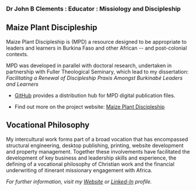 ### Dr John B Clements : Educator : Missiology and Discipleship

## Maize Plant Discipleship ###

Maize Plant Discipleship is (MPD) a resource designed to be appropriate to leaders and learners in Burkina Faso and other African -- and post-colonial contexts. 

MPD was developed in parallel with doctoral research, undertaken in partnership with Fuller Theological Seminary, which lead to my dissertation:	*Facilitating a Renewal of Discipleship Praxis Amongst Burkinabé Leaders and Learners*

- [GitHub][@johnbrc] provides a distribution hub for MPD digital publication files.

- Find out more on the project website: [Maize Plant Discipleship][]

## Vocational Philosophy ###

My intercultural work forms part of a broad vocation that has encompassed structural engineering, desktop publishing, printing, website development and property management. Together these involvements have facilitated the development of key business and leadership skills and experience, the defining of a vocational philosophy of Christian work and the financial underwriting of itinerant missionary engagement with Africa.

*For further information, visit my [Website][] or [Linked-In][] profile.*


[Maize Plant Discipleship]: http://maizeplantdiscipleship.wordpress.com
[Website]: http://jbclements.wordpress.com/
[Linked-In]: http://uk.linkedin.com/in/jbclements/
[@johnbrc]: http://johnbrc.github.io
